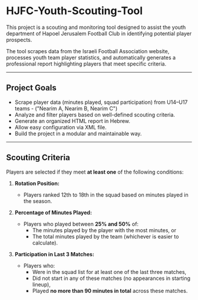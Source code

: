 # HJFC-Youth-Scouting-Tool

This project is a scouting and monitoring tool designed to assist the youth department of Hapoel Jerusalem Football Club in identifying potential player prospects.

The tool scrapes data from the Israeli Football Association website, processes youth team player statistics, and automatically generates a professional report highlighting players that meet specific criteria.

---

## Project Goals

- Scrape player data (minutes played, squad participation) from U14–U17 teams - ("Nearim A, Nearim B, Nearim C") 
- Analyze and filter players based on well-defined scouting criteria.
- Generate an organized HTML report in Hebrew.
- Allow easy configuration via XML file.
- Build the project in a modular and maintainable way.

---

## Scouting Criteria

Players are selected if they meet **at least one** of the following conditions:

1. **Rotation Position:**
   - Players ranked 12th to 18th in the squad based on minutes played in the season.

2. **Percentage of Minutes Played:**
   - Players who played between **25% and 50%** of:
     - The minutes played by the player with the most minutes, or
     - The total minutes played by the team (whichever is easier to calculate).

3. **Participation in Last 3 Matches:**
   - Players who:
     - Were in the squad list for at least one of the last three matches,
     - Did not start in any of these matches (no appearances in starting lineup),
     - Played **no more than 90 minutes in total** across these matches.

